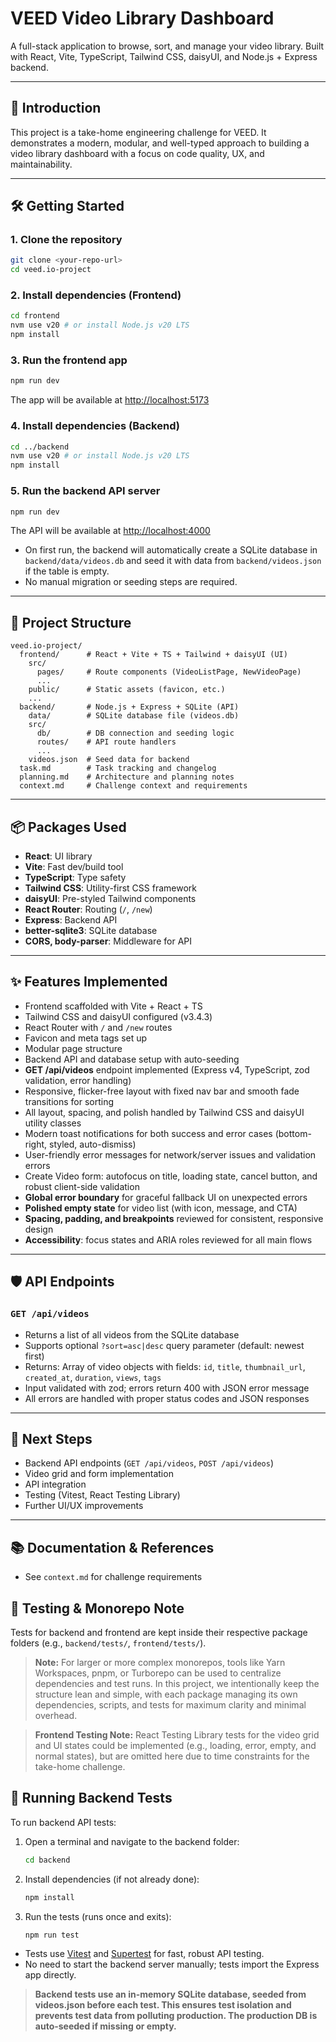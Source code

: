 # VEED Video Library Dashboard

A full-stack application to browse, sort, and manage your video library. Built with React, Vite, TypeScript, Tailwind CSS, daisyUI, and Node.js + Express backend.

---

## 🚀 Introduction
This project is a take-home engineering challenge for VEED. It demonstrates a modern, modular, and well-typed approach to building a video library dashboard with a focus on code quality, UX, and maintainability.

---

## 🛠️ Getting Started

### 1. Clone the repository
```bash
git clone <your-repo-url>
cd veed.io-project
```

### 2. Install dependencies (Frontend)
```bash
cd frontend
nvm use v20 # or install Node.js v20 LTS
npm install
```

### 3. Run the frontend app
```bash
npm run dev
```
The app will be available at [http://localhost:5173](http://localhost:5173)

### 4. Install dependencies (Backend)
```bash
cd ../backend
nvm use v20 # or install Node.js v20 LTS
npm install
```

### 5. Run the backend API server
```bash
npm run dev
```
The API will be available at [http://localhost:4000](http://localhost:4000)

- On first run, the backend will automatically create a SQLite database in `backend/data/videos.db` and seed it with data from `backend/videos.json` if the table is empty.
- No manual migration or seeding steps are required.

---

## 📁 Project Structure
```
veed.io-project/
  frontend/      # React + Vite + TS + Tailwind + daisyUI (UI)
    src/
      pages/     # Route components (VideoListPage, NewVideoPage)
      ...
    public/      # Static assets (favicon, etc.)
    ...
  backend/       # Node.js + Express + SQLite (API)
    data/        # SQLite database file (videos.db)
    src/
      db/        # DB connection and seeding logic
      routes/    # API route handlers
      ...
    videos.json  # Seed data for backend
  task.md        # Task tracking and changelog
  planning.md    # Architecture and planning notes
  context.md     # Challenge context and requirements
```

---

## 📦 Packages Used
- **React**: UI library
- **Vite**: Fast dev/build tool
- **TypeScript**: Type safety
- **Tailwind CSS**: Utility-first CSS framework
- **daisyUI**: Pre-styled Tailwind components
- **React Router**: Routing (`/`, `/new`)
- **Express**: Backend API
- **better-sqlite3**: SQLite database
- **CORS, body-parser**: Middleware for API

---

## ✨ Features Implemented
- Frontend scaffolded with Vite + React + TS
- Tailwind CSS and daisyUI configured (v3.4.3)
- React Router with `/` and `/new` routes
- Favicon and meta tags set up
- Modular page structure
- Backend API and database setup with auto-seeding
- **GET /api/videos** endpoint implemented (Express v4, TypeScript, zod validation, error handling)
- Responsive, flicker-free layout with fixed nav bar and smooth fade transitions for sorting
- All layout, spacing, and polish handled by Tailwind CSS and daisyUI utility classes
- Modern toast notifications for both success and error cases (bottom-right, styled, auto-dismiss)
- User-friendly error messages for network/server issues and validation errors
- Create Video form: autofocus on title, loading state, cancel button, and robust client-side validation
- **Global error boundary** for graceful fallback UI on unexpected errors
- **Polished empty state** for video list (with icon, message, and CTA)
- **Spacing, padding, and breakpoints** reviewed for consistent, responsive design
- **Accessibility**: focus states and ARIA roles reviewed for all main flows

---

## 🛡️ API Endpoints

### `GET /api/videos`
- Returns a list of all videos from the SQLite database
- Supports optional `?sort=asc|desc` query parameter (default: newest first)
- Returns: Array of video objects with fields: `id`, `title`, `thumbnail_url`, `created_at`, `duration`, `views`, `tags`
- Input validated with zod; errors return 400 with JSON error message
- All errors are handled with proper status codes and JSON responses

---

## 📝 Next Steps
- Backend API endpoints (`GET /api/videos`, `POST /api/videos`)
- Video grid and form implementation
- API integration
- Testing (Vitest, React Testing Library)
- Further UI/UX improvements

---

## 📚 Documentation & References
- See `context.md` for challenge requirements

## 🧪 Testing & Monorepo Note

Tests for backend and frontend are kept inside their respective package folders (e.g., `backend/tests/`, `frontend/tests/`).

> **Note:** For larger or more complex monorepos, tools like Yarn Workspaces, pnpm, or Turborepo can be used to centralize dependencies and test runs. In this project, we intentionally keep the structure lean and simple, with each package managing its own dependencies, scripts, and tests for maximum clarity and minimal overhead.

> **Frontend Testing Note:**
> React Testing Library tests for the video grid and UI states could be implemented (e.g., loading, error, empty, and normal states), but are omitted here due to time constraints for the take-home challenge.

## 🧪 Running Backend Tests

To run backend API tests:

1. Open a terminal and navigate to the backend folder:
   ```sh
   cd backend
   ```
2. Install dependencies (if not already done):
   ```sh
   npm install
   ```
3. Run the tests (runs once and exits):
   ```sh
   npm run test
   ```

- Tests use [Vitest](https://vitest.dev/) and [Supertest](https://github.com/ladjs/supertest) for fast, robust API testing.
- No need to start the backend server manually; tests import the Express app directly.

> **Backend tests use an in-memory SQLite database, seeded from videos.json before each test. This ensures test isolation and prevents test data from polluting production. The production DB is auto-seeded if missing or empty.**
